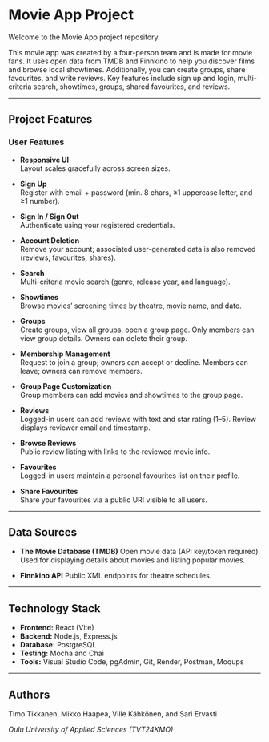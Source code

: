 # Movie App Project

Welcome to the Movie App project repository.

This movie app was created by a four-person team and is made for movie fans. It uses open data from TMDB and Finnkino to help you discover films and browse local showtimes. Additionally, you can create groups, share favourites, and write reviews.
Key features include sign up and login, multi-criteria search, showtimes, groups, shared favourites, and reviews.

---

## Project Features

### User Features

- **Responsive UI**  
  Layout scales gracefully across screen sizes.

- **Sign Up**  
  Register with email + password (min. 8 chars, ≥1 uppercase letter, and ≥1 number).

- **Sign In / Sign Out**  
  Authenticate using your registered credentials.

- **Account Deletion**  
  Remove your account; associated user-generated data is also removed (reviews, favourites, shares).

- **Search**  
  Multi-criteria movie search (genre, release year, and language).

- **Showtimes**  
  Browse movies’ screening times by theatre, movie name, and date.

- **Groups**  
  Create groups, view all groups, open a group page. Only members can view group details. Owners can delete their group.

- **Membership Management**  
  Request to join a group; owners can accept or decline. Members can leave; owners can remove members.

- **Group Page Customization**  
  Group members can add movies and showtimes to the group page.

- **Reviews**  
  Logged-in users can add reviews with text and star rating (1–5). Review displays reviewer email and timestamp.

- **Browse Reviews**  
  Public review listing with links to the reviewed movie info.

- **Favourites**  
  Logged-in users maintain a personal favourites list on their profile.

- **Share Favourites**  
  Share your favourites via a public URI visible to all users.

---

## Data Sources

- **The Movie Database (TMDB)** Open movie data (API key/token required).  
  Used for displaying details about movies and listing popular movies.

- **Finnkino API** Public XML endpoints for theatre schedules.

---

## Technology Stack

- **Frontend:** React (Vite)  
- **Backend:** Node.js, Express.js  
- **Database:** PostgreSQL  
- **Testing:** Mocha and Chai  
- **Tools:** Visual Studio Code, pgAdmin, Git, Render, Postman, Moqups

---

## Authors

Timo Tikkanen, Mikko Haapea, Ville Kähkönen, and Sari Ervasti

_Oulu University of Applied Sciences (TVT24KMO)_